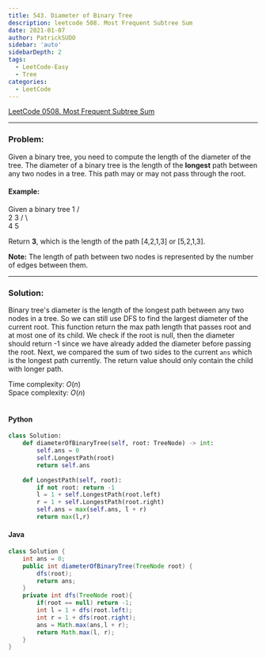 ```yaml
---
title: 543. Diameter of Binary Tree
description: leetcode 508. Most Frequent Subtree Sum    
date: 2021-01-07
author: PatrickSUDO
sidebar: 'auto'
sidebarDepth: 2
tags: 
  - LeetCode-Easy
  - Tree
categories:
  - LeetCode
---
```

[LeetCode 0508. Most Frequent Subtree Sum](https://leetcode.com/problems/most-frequent-subtree-sum/)

---
### Problem: <br/>

Given a binary tree, you need to compute the length of the diameter of the tree. The diameter of a binary tree is the length of the **longest** path between any two nodes in a tree. This path may or may not pass through the root.


#### Example:
Given a binary tree
          1
         / \
        2   3
       / \     
      4   5    

Return **3**, which is the length of the path [4,2,1,3] or [5,2,1,3].

**Note:** The length of path between two nodes is represented by the number of edges between them.

---
### Solution: <br/>

Binary tree's diameter is the length of the longest path between any two nodes in a tree. So we can still use DFS to find the largest diameter of the current root. This function return the max path length that passes root and at most one of its child. We check if the root is null, then the diameter should return -1 since we have already added the diameter before passing the root. Next, we compared the sum of two sides to the current `ans` which is the longest path currently. The return value should only contain the child with longer path.

Time complexity: $O(n)$</br>
Space complexity: $O(n)$ 
</br>
</br>

#### Python
```python
class Solution:
    def diameterOfBinaryTree(self, root: TreeNode) -> int:
        self.ans = 0
        self.LongestPath(root)
        return self.ans
    
    def LongestPath(self, root):
        if not root: return -1
        l = 1 + self.LongestPath(root.left)
        r = 1 + self.LongestPath(root.right)
        self.ans = max(self.ans, l + r)
        return max(l,r)
```


#### Java
```java
class Solution {
    int ans = 0;
    public int diameterOfBinaryTree(TreeNode root) {   
        dfs(root);
        return ans;
    }
    private int dfs(TreeNode root){
        if(root == null) return -1;
        int l = 1 + dfs(root.left);
        int r = 1 + dfs(root.right);
        ans = Math.max(ans,l + r);
        return Math.max(l, r);
    }
}
```

<Disqus shortname="patricksudo" />